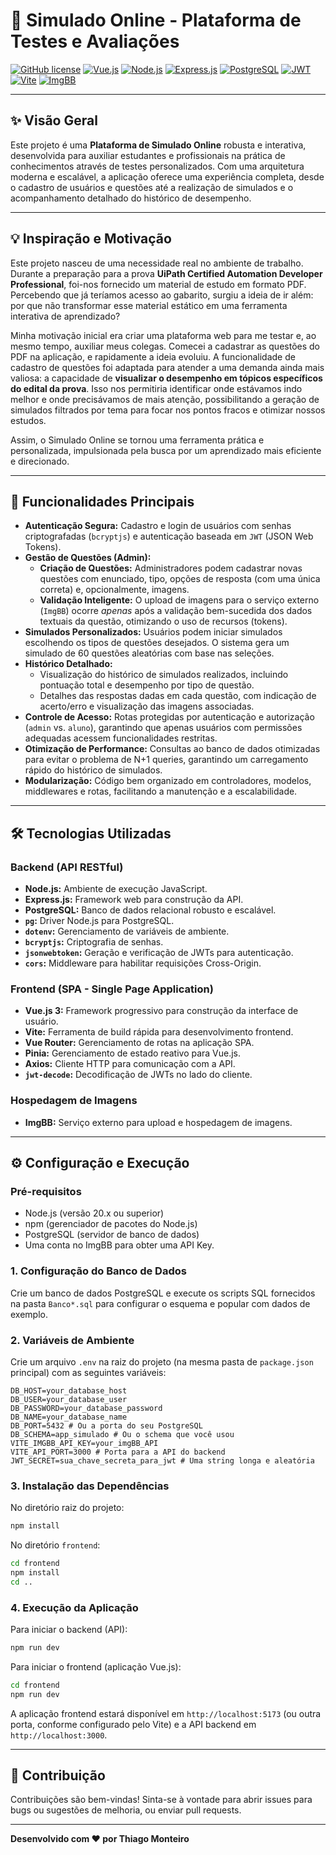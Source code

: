 # 🧠 Simulado Online - Plataforma de Testes e Avaliações

[![GitHub license](https://img.shields.io/github/license/Naereen/StrapDown.js.svg)](https://github.com/Naereen/StrapDown.js/blob/master/LICENSE)
[![Vue.js](https://img.shields.io/badge/Vue.js-4FC08D?style=for-the-badge&logo=vue.js&logoColor=white)](https://vuejs.org/)
[![Node.js](https://img.shields.io/badge/Node.js-339933?style=for-the-badge&logo=node.js&logoColor=white)](https://nodejs.org/)
[![Express.js](https://img.shields.io/badge/Express.js-000000?style=for-the-badge&logo=express&logoColor=white)](https://expressjs.com/)
[![PostgreSQL](https://img.shields.io/badge/PostgreSQL-316192?style=for-the-badge&logo=postgresql&logoColor=white)](https://www.postgresql.org/)
[![JWT](https://img.shields.io/badge/JWT-black?style=for-the-badge&logo=json-web-tokens)](https://jwt.io/)
[![Vite](https://img.shields.io/badge/Vite-646CFF?style=for-the-badge&logo=vite&logoColor=white)](https://vitejs.dev/)
[![ImgBB](https://img.shields.io/badge/ImgBB-FF6600?style=for-the-badge&logo=imgbb&logoColor=white)](https://imgbb.com/)

---

## ✨ Visão Geral

Este projeto é uma **Plataforma de Simulado Online** robusta e interativa, desenvolvida para auxiliar estudantes e profissionais na prática de conhecimentos através de testes personalizados. Com uma arquitetura moderna e escalável, a aplicação oferece uma experiência completa, desde o cadastro de usuários e questões até a realização de simulados e o acompanhamento detalhado do histórico de desempenho.

---

## 💡 Inspiração e Motivação

Este projeto nasceu de uma necessidade real no ambiente de trabalho. Durante a preparação para a prova **UiPath Certified Automation Developer Professional**, foi-nos fornecido um material de estudo em formato PDF. Percebendo que já teríamos acesso ao gabarito, surgiu a ideia de ir além: por que não transformar esse material estático em uma ferramenta interativa de aprendizado?

Minha motivação inicial era criar uma plataforma web para me testar e, ao mesmo tempo, auxiliar meus colegas. Comecei a cadastrar as questões do PDF na aplicação, e rapidamente a ideia evoluiu. A funcionalidade de cadastro de questões foi adaptada para atender a uma demanda ainda mais valiosa: a capacidade de **visualizar o desempenho em tópicos específicos do edital da prova**. Isso nos permitiria identificar onde estávamos indo melhor e onde precisávamos de mais atenção, possibilitando a geração de simulados filtrados por tema para focar nos pontos fracos e otimizar nossos estudos.

Assim, o Simulado Online se tornou uma ferramenta prática e personalizada, impulsionada pela busca por um aprendizado mais eficiente e direcionado.

---

## 🚀 Funcionalidades Principais

*   **Autenticação Segura:** Cadastro e login de usuários com senhas criptografadas (`bcryptjs`) e autenticação baseada em `JWT` (JSON Web Tokens).
*   **Gestão de Questões (Admin):**
    *   **Criação de Questões:** Administradores podem cadastrar novas questões com enunciado, tipo, opções de resposta (com uma única correta) e, opcionalmente, imagens.
    *   **Validação Inteligente:** O upload de imagens para o serviço externo (`ImgBB`) ocorre *apenas* após a validação bem-sucedida dos dados textuais da questão, otimizando o uso de recursos (tokens).
*   **Simulados Personalizados:** Usuários podem iniciar simulados escolhendo os tipos de questões desejados. O sistema gera um simulado de 60 questões aleatórias com base nas seleções.
*   **Histórico Detalhado:**
    *   Visualização do histórico de simulados realizados, incluindo pontuação total e desempenho por tipo de questão.
    *   Detalhes das respostas dadas em cada questão, com indicação de acerto/erro e visualização das imagens associadas.
*   **Controle de Acesso:** Rotas protegidas por autenticação e autorização (`admin` vs. `aluno`), garantindo que apenas usuários com permissões adequadas acessem funcionalidades restritas.
*   **Otimização de Performance:** Consultas ao banco de dados otimizadas para evitar o problema de N+1 queries, garantindo um carregamento rápido do histórico de simulados.
*   **Modularização:** Código bem organizado em controladores, modelos, middlewares e rotas, facilitando a manutenção e a escalabilidade.

---

## 🛠️ Tecnologias Utilizadas

### Backend (API RESTful)

*   **Node.js:** Ambiente de execução JavaScript.
*   **Express.js:** Framework web para construção da API.
*   **PostgreSQL:** Banco de dados relacional robusto e escalável.
*   **`pg`:** Driver Node.js para PostgreSQL.
*   **`dotenv`:** Gerenciamento de variáveis de ambiente.
*   **`bcryptjs`:** Criptografia de senhas.
*   **`jsonwebtoken`:** Geração e verificação de JWTs para autenticação.
*   **`cors`:** Middleware para habilitar requisições Cross-Origin.

### Frontend (SPA - Single Page Application)

*   **Vue.js 3:** Framework progressivo para construção da interface de usuário.
*   **Vite:** Ferramenta de build rápida para desenvolvimento frontend.
*   **Vue Router:** Gerenciamento de rotas na aplicação SPA.
*   **Pinia:** Gerenciamento de estado reativo para Vue.js.
*   **Axios:** Cliente HTTP para comunicação com a API.
*   **`jwt-decode`:** Decodificação de JWTs no lado do cliente.

### Hospedagem de Imagens

*   **ImgBB:** Serviço externo para upload e hospedagem de imagens.

---

## ⚙️ Configuração e Execução

### Pré-requisitos

*   Node.js (versão 20.x ou superior)
*   npm (gerenciador de pacotes do Node.js)
*   PostgreSQL (servidor de banco de dados)
*   Uma conta no ImgBB para obter uma API Key.

### 1. Configuração do Banco de Dados

Crie um banco de dados PostgreSQL e execute os scripts SQL fornecidos na pasta `Banco*.sql` para configurar o esquema e popular com dados de exemplo.

### 2. Variáveis de Ambiente

Crie um arquivo `.env` na raiz do projeto (na mesma pasta de `package.json` principal) com as seguintes variáveis:

```
DB_HOST=your_database_host
DB_USER=your_database_user
DB_PASSWORD=your_database_password
DB_NAME=your_database_name
DB_PORT=5432 # Ou a porta do seu PostgreSQL
DB_SCHEMA=app_simulado # Ou o schema que você usou
VITE_IMGBB_API_KEY=your_imgBB_API
VITE_API_PORT=3000 # Porta para a API do backend
JWT_SECRET=sua_chave_secreta_para_jwt # Uma string longa e aleatória
```

### 3. Instalação das Dependências

No diretório raiz do projeto:

```bash
npm install
```

No diretório `frontend`:

```bash
cd frontend
npm install
cd ..
```

### 4. Execução da Aplicação

Para iniciar o backend (API):

```bash
npm run dev
```

Para iniciar o frontend (aplicação Vue.js):

```bash
cd frontend
npm run dev
```

A aplicação frontend estará disponível em `http://localhost:5173` (ou outra porta, conforme configurado pelo Vite) e a API backend em `http://localhost:3000`.

---

## 🤝 Contribuição

Contribuições são bem-vindas! Sinta-se à vontade para abrir issues para bugs ou sugestões de melhoria, ou enviar pull requests.

---



**Desenvolvido com ❤️ por Thiago Monteiro**
